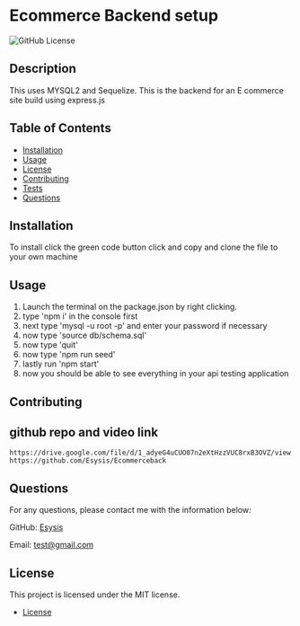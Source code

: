 # Ecommerce Backend setup

  ![GitHub License](https://img.shields.io/badge/License-MIT-blue.svg)
  
  ## Description 
  
  This uses MYSQL2 and Sequelize. This is the backend for an E commerce site build using express.js
  
  ## Table of Contents 

  * [Installation](#installation)
  * [Usage](#usage)
  * [License](#license)
  * [Contributing](#contributing)
  * [Tests](#tests)
  * [Questions](#questions)

  ## Installation

  To install click the green code button click and copy and clone the file to your own machine

  ## Usage 

   1. Launch the terminal on the package.json by right clicking.
   2. type 'npm i' in the console first
   3. next type 'mysql -u root -p' and enter your password if necessary
   4. now type 'source db/schema.sql'
   5. now type 'quit'
   6. now type 'npm run seed'
   7. lastly run 'npm start'
   8. now you should be able to see everything in your api testing application
  ## Contributing

  

  ## github repo and video link

    https://drive.google.com/file/d/1_adyeG4uCUO07n2eXtHzzVUC8rxB3OVZ/view
    https://github.com/Esysis/Ecommerceback

  
  ## Questions

  For any questions, please contact me with the information below:

  GitHub: [Esysis](https://github.com/Esysis)

  Email: test@gmail.com

  ## License

  This project is licensed under the MIT license. 
* [License](#license)

